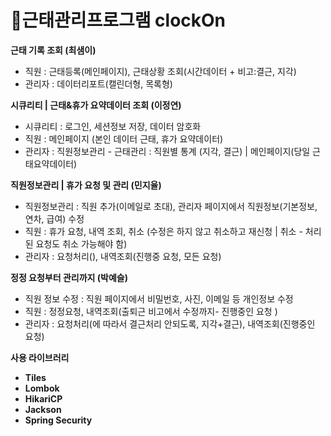 # 📅근태관리프로그램 clockOn

<b>근태 기록 조회 (최샘이)</b>
- 직원 : 근태등록(메인페이지), 근태상황 조회(시간데이터 + 비고:결근, 지각)
- 관리자 : 데이터리포트(캘린더형, 목록형)

<b>시큐리티 | 근태&휴가 요약데이터 조회 (이정연)</b>
- 시큐리티 : 로그인, 세션정보 저장, 데이터 암호화
- 직원 : 메인페이지 (본인 데이터 근태, 휴가 요약데이터)
- 관리자 : 직원정보관리 - 근태관리 : 직원별 통계 (지각, 결근) | 메인페이지(당일 근태요약데이터)

<b>직원정보관리 | 휴가 요청 및 관리 (민지율)</b>
- 직원정보관리 : 직원 추가(이메일로 초대), 관리자 페이지에서 직원정보(기본정보, 연차, 급여) 수정
- 직원 : 휴가 요청, 내역 조회, 취소 (수정은 하지 않고 취소하고 재신청 | 취소 - 처리된 요청도 취소 가능해야 함)
- 관리자 : 요청처리(), 내역조회(진행중 요청, 모든 요청)

<b>정정 요청부터 관리까지 (박예슬)</b>
- 직원 정보 수정 : 직원 페이지에서 비밀번호, 사진, 이메일 등 개인정보 수정
- 직원 : 정정요청, 내역조회(출퇴근 비고에서 수정까지- 진행중인 요청 )
- 관리자 : 요청처리(에 따라서 결근처리 안되도록, 지각+결근), 내역조회(진행중인 요청)

<b>사용 라이브러리
  - Tiles
  - Lombok
  - HikariCP
  - Jackson
  - Spring Security
  
  

